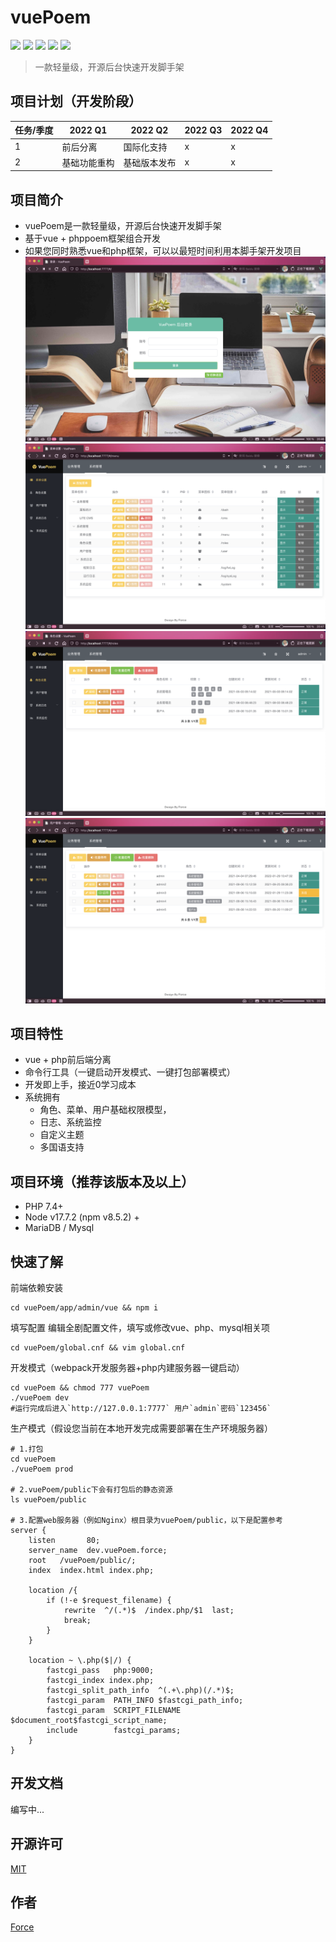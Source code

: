# vuePoem

![](https://img.shields.io/badge/php-@phppoem-purple.svg?style=flat)
![](https://img.shields.io/badge/js-@vue-gree.svg?style=flat)
![](https://img.shields.io/badge/ui-@elementUI-blue.svg?style=flat)
![](https://img.shields.io/badge/font-@fontawesome-red.svg?style=flat)
![](https://img.shields.io/badge/License-@MIT-yellow.svg?style=flat)

> 一款轻量级，开源后台快速开发脚手架

## 项目计划（开发阶段）
|  任务/季度  | 2022 Q1 | 2022 Q2 | 2022 Q3 | 2022 Q4 |
|    ----    |   ----  |   ----  |   ----  |   ----  |
| 1 | 前后分离 | 国际化支持 | x | x |
| 2 | 基础功能重构 | 基础版本发布 | x | x |

## 项目简介
- vuePoem是一款轻量级，开源后台快速开发脚手架
- 基于vue + phppoem框架组合开发
- 如果您同时熟悉vue和php框架，可以以最短时间利用本脚手架开发项目
![show-0](app/admin/vue/static/imgs/show-0.png)
![show-1](app/admin/vue/static/imgs/show-1.png)
![show-2](app/admin/vue/static/imgs/show-2.png)
![show-3](app/admin/vue/static/imgs/show-3.png)

## 项目特性
- vue + php前后端分离
- 命令行工具（一键启动开发模式、一键打包部署模式）
- 开发即上手，接近0学习成本
- 系统拥有
  - 角色、菜单、用户基础权限模型，
  - 日志、系统监控
  - 自定义主题
  - 多国语支持

## 项目环境（推荐该版本及以上）
- PHP 7.4+
- Node v17.7.2 (npm v8.5.2) +
- MariaDB / Mysql

## 快速了解
前端依赖安装
```shell
cd vuePoem/app/admin/vue && npm i
```

填写配置
编辑全剧配置文件，填写或修改vue、php、mysql相关项
```shell
cd vuePoem/global.cnf && vim global.cnf
```

开发模式（webpack开发服务器+php内建服务器一键启动）
```shell
cd vuePoem && chmod 777 vuePoem
./vuePoem dev
#运行完成后进入`http://127.0.0.1:7777` 用户`admin`密码`123456`
```

生产模式（假设您当前在本地开发完成需要部署在生产环境服务器）
```shell
# 1.打包
cd vuePoem
./vuePoem prod

# 2.vuePoem/public下会有打包后的静态资源
ls vuePoem/public

# 3.配置web服务器（例如Nginx）根目录为vuePoem/public，以下是配置参考
server {
    listen       80;
    server_name  dev.vuePoem.force;
    root   /vuePoem/public/;
    index  index.html index.php;

    location /{
        if (!-e $request_filename) {
            rewrite  ^/(.*)$  /index.php/$1  last;
            break;
        }   
    } 

    location ~ \.php($|/) {
        fastcgi_pass   php:9000;
        fastcgi_index index.php;
        fastcgi_split_path_info  ^(.+\.php)(/.*)$;
        fastcgi_param  PATH_INFO $fastcgi_path_info;
        fastcgi_param  SCRIPT_FILENAME    $document_root$fastcgi_script_name;
        include        fastcgi_params;
    }
}
```

## 开发文档
编写中...

## 开源许可
[MIT](LICENSE)

## 作者
[Force](https://www.easybhu.cn)
